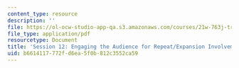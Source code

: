 ```yaml
---
content_type: resource
description: ''
file: https://ol-ocw-studio-app-qa.s3.amazonaws.com/courses/21w-763j-transmedia-storytelling-modern-science-fiction-spring-2014/b6614117772fd6ea5f0b812c3552ca59_MIT21W_763JS14_Session_12.pdf
file_type: application/pdf
resourcetype: Document
title: 'Session 12: Engaging the Audience for Repeat/Expansion Involvement'
uid: b6614117-772f-d6ea-5f0b-812c3552ca59
---
```

